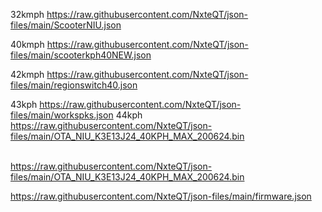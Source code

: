 32kmph
https://raw.githubusercontent.com/NxteQT/json-files/main/ScooterNIU.json

40kmph
https://raw.githubusercontent.com/NxteQT/json-files/main/scooterkph40NEW.json

42kmph 
https://raw.githubusercontent.com/NxteQT/json-files/main/regionswitch40.json

43kph
https://raw.githubusercontent.com/NxteQT/json-files/main/workspks.json
 44kph
 https://raw.githubusercontent.com/NxteQT/json-files/main/OTA_NIU_K3E13J24_40KPH_MAX_200624.bin

\
https://raw.githubusercontent.com/NxteQT/json-files/main/OTA_NIU_K3E13J24_40KPH_MAX_200624.bin


https://raw.githubusercontent.com/NxteQT/json-files/main/firmware.json
